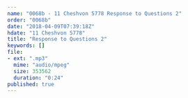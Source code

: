 ```yaml
---
name: "0068b - 11 Cheshvon 5778 Response to Questions 2"
order: "0068b"
date: "2018-04-09T07:39:18Z"
hdate: "11 Cheshvon 5778"
title: "Response to Questions 2"
keywords: []
file:
- ext: ".mp3"
  mime: "audio/mpeg"
  size: 353562
  duration: "0:24"
published: true
---
```


